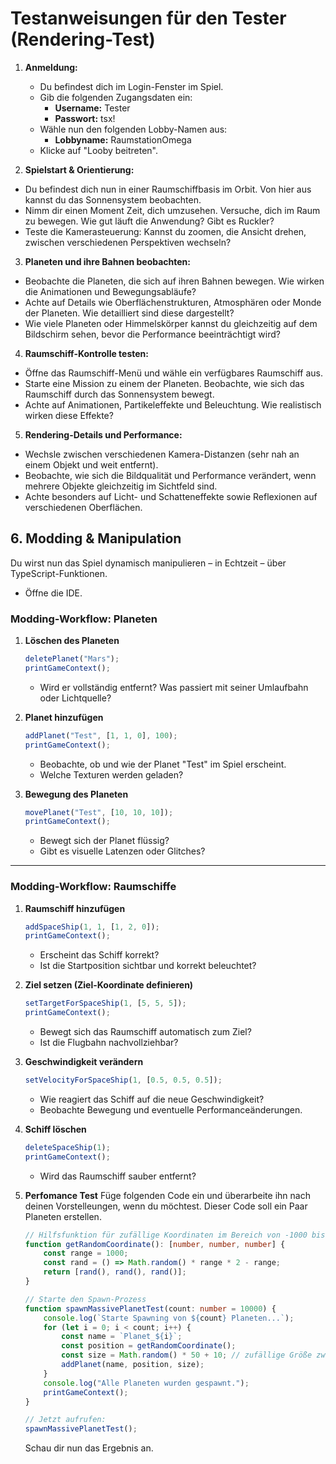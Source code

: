 # Testanweisungen für den Tester (Rendering-Test)

1. **Anmeldung:**

    *  Du befindest dich im Login-Fenster im Spiel.
    * Gib die folgenden Zugangsdaten ein:
      - **Username:** Tester
      - **Passwort:** tsx!
    * Wähle nun den folgenden Lobby-Namen aus:
      - **Lobbyname:** RaumstationOmega
    * Klicke auf "Looby beitreten".

2. **Spielstart & Orientierung:**

* Du befindest dich nun in einer Raumschiffbasis im Orbit. Von hier aus kannst du das Sonnensystem beobachten.
* Nimm dir einen Moment Zeit, dich umzusehen. Versuche, dich im Raum zu bewegen. Wie gut läuft die Anwendung? Gibt es Ruckler?
* Teste die Kamerasteuerung: Kannst du zoomen, die Ansicht drehen, zwischen verschiedenen Perspektiven wechseln?

3. **Planeten und ihre Bahnen beobachten:**

* Beobachte die Planeten, die sich auf ihren Bahnen bewegen. Wie wirken die Animationen und Bewegungsabläufe?
* Achte auf Details wie Oberflächenstrukturen, Atmosphären oder Monde der Planeten. Wie detailliert sind diese dargestellt?
* Wie viele Planeten oder Himmelskörper kannst du gleichzeitig auf dem Bildschirm sehen, bevor die Performance beeinträchtigt wird?

4. **Raumschiff-Kontrolle testen:**

* Öffne das Raumschiff-Menü und wähle ein verfügbares Raumschiff aus.
* Starte eine Mission zu einem der Planeten. Beobachte, wie sich das Raumschiff durch das Sonnensystem bewegt.
* Achte auf Animationen, Partikeleffekte und Beleuchtung. Wie realistisch wirken diese Effekte?

5. **Rendering-Details und Performance:**

* Wechsle zwischen verschiedenen Kamera-Distanzen (sehr nah an einem Objekt und weit entfernt).
* Beobachte, wie sich die Bildqualität und Performance verändert, wenn mehrere Objekte gleichzeitig im Sichtfeld sind.
* Achte besonders auf Licht- und Schatteneffekte sowie Reflexionen auf verschiedenen Oberflächen.

## 6. Modding & Manipulation 

Du wirst nun das Spiel dynamisch manipulieren – in Echtzeit – über TypeScript-Funktionen.

* Öffne die IDE.

### Modding-Workflow: Planeten

1. **Löschen des Planeten**
    ```ts
    deletePlanet("Mars");
    printGameContext();
    ```
    * Wird er vollständig entfernt? Was passiert mit seiner Umlaufbahn oder Lichtquelle?

2. **Planet hinzufügen**
    ```ts
    addPlanet("Test", [1, 1, 0], 100);
    printGameContext();
    ```
    * Beobachte, ob und wie der Planet "Test" im Spiel erscheint.
    * Welche Texturen werden geladen?

3. **Bewegung des Planeten**
    ```ts
    movePlanet("Test", [10, 10, 10]);
    printGameContext();
    ```
    * Bewegt sich der Planet flüssig?
    * Gibt es visuelle Latenzen oder Glitches?



---

### Modding-Workflow: Raumschiffe

1. **Raumschiff hinzufügen**
    ```ts
    addSpaceShip(1, 1, [1, 2, 0]);
    printGameContext();
    ```
    * Erscheint das Schiff korrekt?
    * Ist die Startposition sichtbar und korrekt beleuchtet?

2. **Ziel setzen (Ziel-Koordinate definieren)**
    ```ts
    setTargetForSpaceShip(1, [5, 5, 5]);
    printGameContext();
    ```
    * Bewegt sich das Raumschiff automatisch zum Ziel?
    * Ist die Flugbahn nachvollziehbar?

3. **Geschwindigkeit verändern**
    ```ts
    setVelocityForSpaceShip(1, [0.5, 0.5, 0.5]);
    ```
    * Wie reagiert das Schiff auf die neue Geschwindigkeit?
    * Beobachte Bewegung und eventuelle Performanceänderungen.

4. **Schiff löschen**
    ```ts
    deleteSpaceShip(1);
    printGameContext();
    ```
    * Wird das Raumschiff sauber entfernt?

5. **Perfomance Test**
   Füge folgenden Code ein und überarbeite ihn nach deinen Vorstelleungen, wenn du möchtest.
   Dieser Code soll ein Paar Planeten erstellen.
   ```ts
   // Hilfsfunktion für zufällige Koordinaten im Bereich von -1000 bis +1000
   function getRandomCoordinate(): [number, number, number] {
       const range = 1000;
       const rand = () => Math.random() * range * 2 - range;
       return [rand(), rand(), rand()];
   }
   
   // Starte den Spawn-Prozess
   function spawnMassivePlanetTest(count: number = 10000) {
       console.log(`Starte Spawning von ${count} Planeten...`);
       for (let i = 0; i < count; i++) {
           const name = `Planet_${i}`;
           const position = getRandomCoordinate();
           const size = Math.random() * 50 + 10; // zufällige Größe zwischen 10 und 60
           addPlanet(name, position, size);
       }
       console.log("Alle Planeten wurden gespawnt.");
       printGameContext();
   }
   
   // Jetzt aufrufen:
   spawnMassivePlanetTest();
   ```
   Schau dir nun das Ergebnis an.
